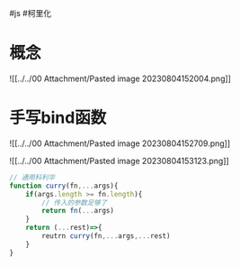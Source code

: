 #js #柯里化
# 概念

![[../../00 Attachment/Pasted image 20230804152004.png]]

# 手写bind函数

![[../../00 Attachment/Pasted image 20230804152709.png]]

![[../../00 Attachment/Pasted image 20230804153123.png]]
```js
// 通用科利华
function curry(fn,...args){
	if(args.length >= fn.length){
		// 传入的参数足够了
		return fn(...args)
	}
	return (...rest)=>{
		reutrn curry(fn,...args,...rest)
	}
}
```